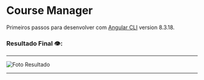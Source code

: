 # Course Manager

Primeiros passos para desenvolver com [Angular CLI](https://github.com/angular/angular-cli) version 8.3.18.

### Resultado Final 👁️: 
***
 ![Foto Resultado](https://github.com/Davi-Perdigao/Spread_FullStack_Developer/blob/main/Interface%20Instagram/img/projeto-instagram.png)

***

